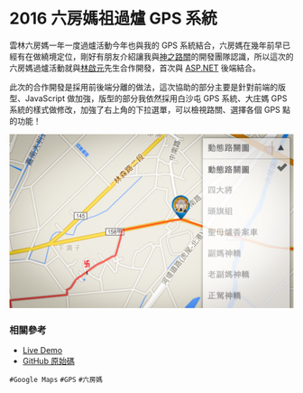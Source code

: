 # 2016 六房媽祖過爐 GPS 系統

雲林六房媽一年一度過爐活動今年也與我的 GPS 系統結合，六房媽在幾年前早已經有在做繞境定位，剛好有朋友介紹讓我與[神之路關](http://www.godroad.tw/)的開發團隊認識，所以這次的六房媽過爐活動就與[林啟元](https://www.facebook.com/pozzyboy)先生合作開發，首次與 [ASP.NET](http://aps.net/) 後端結合。

此次的合作開發是採用前後端分離的做法，這次協助的部分主要是針對前端的版型、JavaScript 做加強，版型的部分我依然採用白沙屯 GPS 系統、大庄媽 GPS 系統的樣式做修改，加強了右上角的下拉選單，可以檢視路關、選擇各個 GPS 點的功能！

![選擇多個 GPS 點](img/001.jpg)

### 相關參考
* [Live Demo](http://map.godroad.tw/E160522/)
* [GitHub 原始碼](https://github.com/comdan66/LiuFangMazu)

`#Google Maps` `#GPS` `#六房媽`